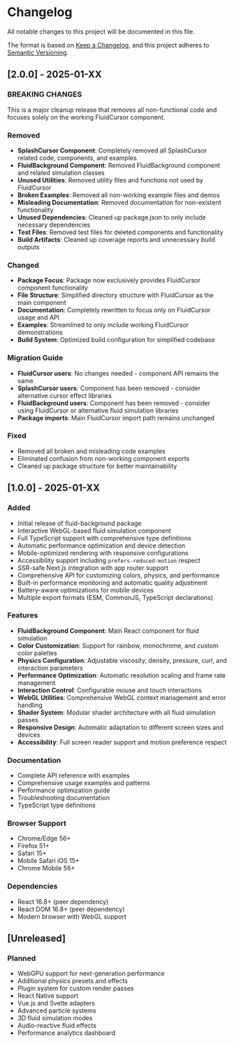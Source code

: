 # Changelog

All notable changes to this project will be documented in this file.

The format is based on [Keep a Changelog](https://keepachangelog.com/en/1.0.0/),
and this project adheres to [Semantic Versioning](https://semver.org/spec/v2.0.0.html).

## [2.0.0] - 2025-01-XX

### BREAKING CHANGES
This is a major cleanup release that removes all non-functional code and focuses solely on the working FluidCursor component.

### Removed
- **SplashCursor Component**: Completely removed all SplashCursor related code, components, and examples
- **FluidBackground Component**: Removed FluidBackground component and related simulation classes
- **Unused Utilities**: Removed utility files and functions not used by FluidCursor
- **Broken Examples**: Removed all non-working example files and demos
- **Misleading Documentation**: Removed documentation for non-existent functionality
- **Unused Dependencies**: Cleaned up package.json to only include necessary dependencies
- **Test Files**: Removed test files for deleted components and functionality
- **Build Artifacts**: Cleaned up coverage reports and unnecessary build outputs

### Changed
- **Package Focus**: Package now exclusively provides FluidCursor component functionality
- **File Structure**: Simplified directory structure with FluidCursor as the main component
- **Documentation**: Completely rewritten to focus only on FluidCursor usage and API
- **Examples**: Streamlined to only include working FluidCursor demonstrations
- **Build System**: Optimized build configuration for simplified codebase

### Migration Guide
- **FluidCursor users**: No changes needed - component API remains the same
- **SplashCursor users**: Component has been removed - consider alternative cursor effect libraries
- **FluidBackground users**: Component has been removed - consider using FluidCursor or alternative fluid simulation libraries
- **Package imports**: Main FluidCursor import path remains unchanged

### Fixed
- Removed all broken and misleading code examples
- Eliminated confusion from non-working component exports
- Cleaned up package structure for better maintainability

## [1.0.0] - 2025-01-XX

### Added
- Initial release of fluid-background package
- Interactive WebGL-based fluid simulation component
- Full TypeScript support with comprehensive type definitions
- Automatic performance optimization and device detection
- Mobile-optimized rendering with responsive configurations
- Accessibility support including `prefers-reduced-motion` respect
- SSR-safe Next.js integration with app router support
- Comprehensive API for customizing colors, physics, and performance
- Built-in performance monitoring and automatic quality adjustment
- Battery-aware optimizations for mobile devices
- Multiple export formats (ESM, CommonJS, TypeScript declarations)

### Features
- **FluidBackground Component**: Main React component for fluid simulation
- **Color Customization**: Support for rainbow, monochrome, and custom color palettes
- **Physics Configuration**: Adjustable viscosity, density, pressure, curl, and interaction parameters
- **Performance Optimization**: Automatic resolution scaling and frame rate management
- **Interaction Control**: Configurable mouse and touch interactions
- **WebGL Utilities**: Comprehensive WebGL context management and error handling
- **Shader System**: Modular shader architecture with all fluid simulation passes
- **Responsive Design**: Automatic adaptation to different screen sizes and devices
- **Accessibility**: Full screen reader support and motion preference respect

### Documentation
- Complete API reference with examples
- Comprehensive usage examples and patterns
- Performance optimization guide
- Troubleshooting documentation
- TypeScript type definitions

### Browser Support
- Chrome/Edge 56+
- Firefox 51+
- Safari 15+
- Mobile Safari iOS 15+
- Chrome Mobile 56+

### Dependencies
- React 16.8+ (peer dependency)
- React DOM 16.8+ (peer dependency)
- Modern browser with WebGL support

## [Unreleased]

### Planned
- WebGPU support for next-generation performance
- Additional physics presets and effects
- Plugin system for custom render passes
- React Native support
- Vue.js and Svelte adapters
- Advanced particle systems
- 3D fluid simulation modes
- Audio-reactive fluid effects
- Performance analytics dashboard